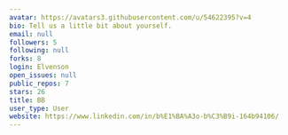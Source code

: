 ```yaml
---
avatar: https://avatars3.githubusercontent.com/u/54622395?v=4
bio: Tell us a little bit about yourself.
email: null
followers: 5
following: null
forks: 8
login: Elvenson
open_issues: null
public_repos: 7
stars: 26
title: BB
user_type: User
website: https://www.linkedin.com/in/b%E1%BA%A3o-b%C3%B9i-164b94106/
---
```

